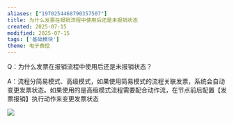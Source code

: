 ```yaml
---
aliases: ["1970254468790357507"]
title: 为什么发票在报销流程中使用后还是未报销状态
created: 2025-07-15
modified: 2025-07-15
tags: ['基础模块']
theme: 电子费控
---
```


Q：为什么发票在报销流程中使用后还是未报销状态？

A：流程分简易模式、高级模式，如果使用简易模式的流程关联发票，系统会自动变更发票状态。如果使用的是高级模式流程需要配合动作流，在节点前后配置【发票报销】执行动作来变更发票状态

![](52f982482a7208dc6c754881e5f72498.jpg)